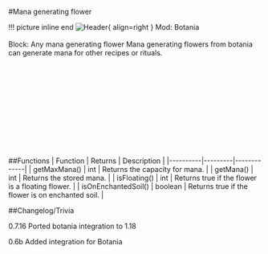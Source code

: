 #Mana generating flower

!!! picture inline end
    ![Header](https://srendi.de/wp-content/uploads/2021/05/Endoflame.png){ align=right }
    Mod: Botania <br><br/>
    Block: Any mana generating flower
Mana generating flowers from botania can generate mana for other recipes or rituals.

<br><br/>
<br><br/>
<br><br/>
<br><br/>
<br><br/>

##Functions
| Function | Returns | Description |
|----------|---------|-------------|
| getMaxMana() | int | Returns the capacity for mana. |
| getMana() | int | Returns the stored mana. |
| isFloating() | int | Returns true if the flower is a floating flower. |
| isOnEnchantedSoil() | boolean | Returns true if the flower is on enchanted soil. |

##Changelog/Trivia

0.7.16
Ported botania integration to 1.18

0.6b
Added integration for Botania
